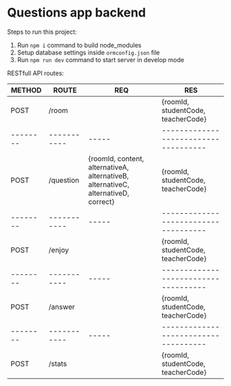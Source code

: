 # Questions app backend

Steps to run this project:

1. Run `npm i` command to build node_modules
2. Setup database settings inside `ormconfig.json` file
3. Run `npm run dev` command to start server in develop mode

RESTfull API routes:

| METHOD | ROUTE | REQ | RES                                |
|--------|-----------|-----|------------------------------------|
| POST   | /room     |     | {roomId, studentCode, teacherCode} |
|--------|-----------|-----|------------------------------------|
| POST   | /question | {roomId, content, alternativeA, alternativeB, alternativeC, alternativeD, correct}     | {roomId, studentCode, teacherCode} |
|--------|-----------|-----|------------------------------------|
| POST   | /enjoy    |     | {roomId, studentCode, teacherCode} |
|--------|-----------|-----|------------------------------------|
| POST   | /answer   |     | {roomId, studentCode, teacherCode} |
|--------|-----------|-----|------------------------------------|
| POST   | /stats    |     | {roomId, studentCode, teacherCode} |

